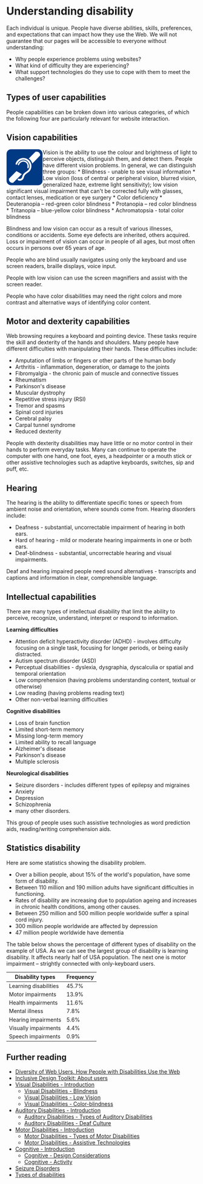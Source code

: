 # Understanding disability
Each individual is unique. People have diverse abilities, skills, preferences, and expectations that can impact how they use the Web. 
We will not guarantee that our pages will be accessible to everyone without understanding:
* Why people experience problems using websites?
* What kind of difficulty they are experiencing?
* What support technologies do they use to cope with them to meet the challenges?

## Types of user capabilities
People capabilities can be broken down into various categories, of which the following four are particularly relevant for website interaction.

## Vision capabilities

<img src="../_images/visual.png" alt="Vision sign" align="left">
Vision is the ability to use the colour and brightness of light to perceive objects, distinguish them, and detect them. People have different vision problems. In general, we can distinguish three groups:
* Blindness - unable to see visual information
* Low vision (loss of central or peripheral vision, blurred vision, generalized haze, extreme light sensitivity); low vision significant visual impairment that can't be corrected fully with glasses, contact lenses, medication or eye surgery
* Color deficiency
  * Deuteranopia – red-green color blindness
  * Protanopia – red color blindness  
  * Tritanopia – blue-yellow color blindness
  * Achromatopsia - total color blindness

Blindness and low vision can occur as a result of various illnesses, conditions or accidents. Some eye defects are inherited, others acquired. Loss or impairment of vision can occur in people of all ages, but most often occurs in persons over 65 years of age.

People who are blind usually navigates using only the keyboard and use screen readers, braille displays, voice input.

People with low vision can use the screen magnifiers and assist with the screen reader.

People who have color disabilities may need the right colors and more contrast and alternative ways of identifying color content. 


## Motor and dexterity capabilities
Web browsing requires a keyboard and pointing device. These tasks require the skill and dexterity of the hands and shoulders. Many people have different difficulties with manipulating their hands. These difficulties include:
 
* Amputation of limbs or fingers or other parts of the human body
* Arthritis - inflammation, degeneration, or damage to the joints
* Fibromyalgia - the chronic pain of muscle and connective tissues
* Rheumatism
* Parkinson's disease
* Muscular dystrophy
* Repetitive stress injury (RSI)
* Tremor and spasms
* Spinal cord injuries
* Cerebral palsy
* Carpal tunnel syndrome
* Reduced dexterity

People with dexterity disabilities may have little or no motor control in their hands to perform everyday tasks.
Many can continue to operate the computer with one hand, one foot, eyes, a headpointer or a mouth stick or other assistive technologies such as adaptive keyboards, switches, sip and puff, etc.

## Hearing
The hearing is the ability to differentiate specific tones or speech from ambient noise and orientation, where sounds come from.
Hearing disorders include:

* Deafness - substantial, uncorrectable impairment of hearing in both ears.
* Hard of hearing - mild or moderate hearing impairments in one or both ears.
* Deaf-blindness - substantial, uncorrectable hearing and visual impairments.

Deaf and hearing impaired people need sound alternatives - transcripts and captions and information in clear, comprehensible language.

## Intellectual capabilities
There are many types of intellectual disability that limit the ability to perceive, recognize, understand, interpret or respond to information.

**Learning difficulties**
* Attention deficit hyperactivity disorder (ADHD) - involves difficulty focusing on a single task, focusing for longer periods, or being easily distracted.
* Autism spectrum disorder (ASD)
* Perceptual disabilities - dyslexia, dysgraphia, dyscalculia or spatial and temporal orientation
* Low comprehension (having problems understanding content, textual or otherwise)
* Low reading (having problems reading text)
* Other non-verbal learning difficulties

**Cognitive disabilities**
* Loss of brain function
* Limited short-term memory
* Missing long-term memory
* Limited ability to recall language
* Alzheimer's disease
* Parkinson's disease
* Multiple sclerosis 

**Neurological disabilities**
* Seizure disorders - includes different types of epilepsy and migraines
* Anxiety 
* Depression
* Schizophrenia
* many other disorders.

This group of people uses such assistive technologies as word prediction aids, reading/writing comprehension aids.

## Statistics disability
Here are some statistics showing the disability problem.
* Over a billion people, about 15% of the world's population, have some form of disability.
* Between 110 million and 190 million adults have significant difficulties in functioning.
* Rates of disability are increasing due to population ageing and increases in chronic health conditions, among other causes.
* Between 250 million and 500 million people worldwide suffer a spinal cord injury.
* 300 million people worldwide are affected by depression
* 47 million people worldwide have dementia

The table below shows the percentage of different types of disability on the example of USA. 
As we can see the largest group of disability is learning disability. It affects nearly half of USA population. 
The next one is motor impairment – strightly connected with only-keyboard users.

| Disability types | Frequency |
| --- | --- |
| Learning disabilities | 45.7%
| Motor impairments | 13.9%
| Health impairments | 11.6%
| Mental illness | 7.8% |
| Hearing impairments | 5.6% | 
| Visually impairments | 4.4% |
| Speech impairments | 0.9% |

## Further reading
* [Diversity of Web Users. How People with Disabilities Use the Web](https://www.w3.org/WAI/intro/people-use-web/diversity#auditory)
* [Inclusive Design Toolkit: About users](http://www.inclusivedesigntoolkit.com/usercapabilities/usercap.html)
* [Visual Disabilities - Introduction](http://webaim.org/articles/visual/)
  * [Visual Disabilities - Blindness](http://webaim.org/articles/visual/blind)
  * [Visual Disabilities - Low Vision](http://webaim.org/articles/visual/lowvision)
  * [Visual Disabilities - Color-blindness](http://webaim.org/articles/visual/colorblind)
* [Auditory Disabilities - Introduction](http://webaim.org/articles/auditory/)
  * [Auditory Disabilities - Types of Auditory Disabilities](http://webaim.org/articles/auditory/auditorydisabilities)
  * [Auditory Disabilities - Deaf Culture](http://webaim.org/articles/auditory/culture)
* [Motor Disabilities - Introduction](http://webaim.org/articles/motor/)
  * [Motor Disabilities - Types of Motor Disabilities](http://webaim.org/articles/motor/motordisabilities)
  * [Motor Disabilities - Assistive Technologies](http://webaim.org/articles/motor/assistive)
* [Cognitive - Introduction](http://webaim.org/articles/cognitive/)
  * [Cognitive - Design Considerations](http://webaim.org/articles/cognitive/design)
  * [Cognitive - Activity](http://webaim.org/articles/cognitive/activity)
* [Seizure Disorders](http://webaim.org/articles/seizure/)
* [Types of disabilities](http://www.hwns.com.au/Resource-centre/Types-of-disabilities)







